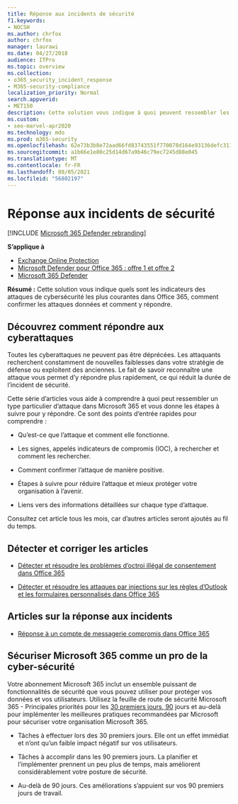 ```yaml
---
title: Réponse aux incidents de sécurité
f1.keywords:
- NOCSH
ms.author: chrfox
author: chrfox
manager: laurawi
ms.date: 04/27/2018
audience: ITPro
ms.topic: overview
ms.collection:
- o365_security_incident_response
- M365-security-compliance
localization_priority: Normal
search.appverid:
- MET150
description: Cette solution vous indique à quoi peuvent ressembler les attaques de cybersécurité les plus courantes dans Microsoft 365 et comment y répondre
ms.custom:
- seo-marvel-apr2020
ms.technology: mdo
ms.prod: m365-security
ms.openlocfilehash: 62e73b3b8e72aad66fd83743551f770078d164e93136defc31140bf20cb87042
ms.sourcegitcommit: a1b66e1e80c25d14d67a9b46c79ec7245d88e045
ms.translationtype: MT
ms.contentlocale: fr-FR
ms.lasthandoff: 08/05/2021
ms.locfileid: "56802197"
---
```

# <a name="security-incident-response"></a>Réponse aux incidents de sécurité

[!INCLUDE [Microsoft 365 Defender rebranding](../includes/microsoft-defender-for-office.md)]

**S’applique à**
- [Exchange Online Protection](exchange-online-protection-overview.md)
- [Microsoft Defender pour Office 365 : offre 1 et offre 2](defender-for-office-365.md)
- [Microsoft 365 Defender](../defender/microsoft-365-defender.md)

 **Résumé :** Cette solution vous indique quels sont les indicateurs des attaques de cybersécurité les plus courantes dans Office 365, comment confirmer les attaques données et comment y répondre.

## <a name="learn-how-to-respond-to-cyberattacks"></a>Découvrez comment répondre aux cyberattaques

Toutes les cyberattaques ne peuvent pas être déprécées. Les attaquants recherchent constamment de nouvelles faiblesses dans votre stratégie de défense ou exploitent des anciennes. Le fait de savoir reconnaître une attaque vous permet d’y répondre plus rapidement, ce qui réduit la durée de l’incident de sécurité.

Cette série d’articles vous aide à comprendre à quoi peut ressembler un type particulier d’attaque dans Microsoft 365 et vous donne les étapes à suivre pour y répondre. Ce sont des points d’entrée rapides pour comprendre :

- Qu’est-ce que l’attaque et comment elle fonctionne.

- Les signes, appelés indicateurs de compromis (IOC), à rechercher et comment les rechercher.

- Comment confirmer l’attaque de manière positive.

- Étapes à suivre pour réduire l’attaque et mieux protéger votre organisation à l’avenir.

- Liens vers des informations détaillées sur chaque type d’attaque.

Consultez cet article tous les mois, car d’autres articles seront ajoutés au fil du temps.

## <a name="detect-and-remediate-articles"></a>Détecter et corriger les articles

- [Détecter et résoudre les problèmes d’octroi illégal de consentement dans Office 365](detect-and-remediate-illicit-consent-grants.md)

- [Détecter et résoudre les attaques par injections sur les règles d’Outlook et les formulaires personnalisés dans Office 365](detect-and-remediate-outlook-rules-forms-attack.md)

## <a name="incident-response-articles"></a>Articles sur la réponse aux incidents

- [Réponse à un compte de messagerie compromis dans Office 365](responding-to-a-compromised-email-account.md)

## <a name="secure-microsoft-365-like-a-cybersecurity-pro"></a>Sécuriser Microsoft 365 comme un pro de la cyber-sécurité

Votre abonnement Microsoft 365 inclut un ensemble puissant de fonctionnalités de sécurité que vous pouvez utiliser pour protéger vos données et vos utilisateurs.  Utilisez la feuille de route de sécurité Microsoft 365 - Principales priorités pour les [30 premiers jours, 90](security-roadmap.md) jours et au-delà pour implémenter les meilleures pratiques recommandées par Microsoft pour sécuriser votre organisation Microsoft 365.

- Tâches à effectuer lors des 30 premiers jours.  Elle ont un effet immédiat et n’ont qu’un faible impact négatif sur vos utilisateurs.

- Tâches à accomplir dans les 90 premiers jours. La planifier et l’implémenter prennent un peu plus de temps, mais améliorent considérablement votre posture de sécurité.

- Au-delà de 90 jours. Ces améliorations s’appuient sur vos 90 premiers jours de travail.
